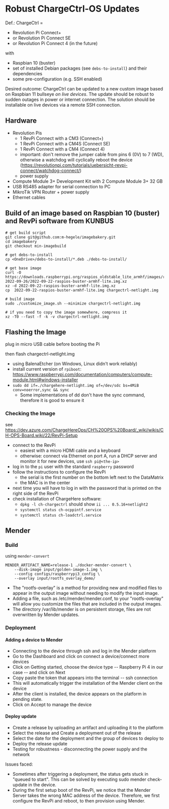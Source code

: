 # Robust ChargeCtrl-OS Updates

Def.: ChargeCtrl = 
- Revolution Pi Connect+ 
- or Revolution Pi Connect SE 
- or Revolution Pi Connect 4 (in the future)

with

- Raspbian 10 (buster)
- set of installed Debian packages (see `debs-to-install`) and their dependencies
- some pre-configuration (e.g. SSH enabled) 

Desired outcome: ChargeCtrl can be updated to a new custom image based on Raspbian 11 bullseye *on live devices*. 
The update should be robust to sudden outages in power or internet connection.
The solution should be installable on live devices via a remote SSH connection.

## Hardware

- Revolution Pis
    - 1 RevPi Connect with a CM3 (Connect+)
    - 1 RevPi Connect with a CM4S (Connect SE)
    - 1 RevPi Connect with a CM4 (Connect 4)
    - important: don't remove the jumper cable from pins 6 (0V) to 7 (WD), otherwise a watchdog will cyclically reboot the device (https://revolutionpi.com/tutorials/uebersicht-revpi-connect/watchdog-connect/)
    - power supply
- Compute Module 3+ Development Kit with 2 Compute Module 3+ 32 GB
- USB RS485 adapter for serial connection to PC
- MikroTik VPN Router + power supply
- Ethernet cables

## Build of an image based on Raspbian 10 (buster) and RevPi software from KUNBUS

```
# get build script
git clone git@github.com:m-hegele/imagebakery.git
cd imagebakery
git checkout min-imagebuild

# get debs-to-install
cp <OneDrive>/debs-to-install/*.deb ./debs-to-install/

# get base image
curl -O https://downloads.raspberrypi.org/raspios_oldstable_lite_armhf/images/raspios_oldstable_lite_armhf-2022-09-26/2022-09-22-raspios-buster-armhf-lite.img.xz
xz -d 2022-09-22-raspios-buster-armhf-lite.img.xz
cp  2022-09-22-raspios-buster-armhf-lite.img chargectrl-netlight.img

# build image
sudo ./customize_image.sh --minimize chargectrl-netlight.img

# if you need to copy the image somewhere, compress it
xz -T0 --fast -f -k -v chargectrl-netlight.img
```

## Flashing the Image

plug in micro USB cable before booting the Pi

then flash chargectrl-netlight.img

- using BalenaEtcher (on Windows, Linux didn't work reliably)
- install current version of `rpiboot`: https://www.raspberrypi.com/documentation/computers/compute-module.html#windows-installer
- `sudo dd if=./chargehere-netlight.img of=/dev/sdc bs=4MiB conv=noerror,sync && sync`
    - Some implementations of dd don't have the sync command, therefore it is good to ensure it

### Checking the Image 

see https://dev.azure.com/ChargeHereOps/CH%20OPS%20Board/_wiki/wikis/CH-OPS-Board.wiki/22/RevPi-Setup

- connect to the RevPi 
    - easiest with a micro HDMI cable and a keyboard
    - otherwise: connect via Ethernet on port A, run a DHCP server and monitor it for new devices, use `ssh pi@<the-ip>`
- log in to the `pi` user with the standard `raspberry` password
- follow the instructions to configure the RevPi
    - the serial is the first number on the bottom left next to the DataMatrix
    - the MAC is in the center
- next time you will have to log in with the password that is printed on the right side of the RevPi
- check installation of ChargeHere software:
    - `dpkg -l ch-chargectrl` should show `ii ... 0.5.16+netlight2`
    - `systemctl status ch-ocppintf.service`
    - `systemctl status ch-loadctrl.service`

## Mender

### Build

using `mender-convert`

```
MENDER_ARTIFACT_NAME=release-1 ./docker-mender-convert \
    --disk-image input/golden-image-1.img \
    --config configs/raspberrypi3_config \
    --overlay input/rootfs_overlay_demo/

```

- The "rootfs-overlay" is a method for providing new and modified files to appear in the output image without needing to modify the input image.
- Adding a file, such as /etc/mender/mender.conf, to your "rootfs-overlay" will allow you customize the files that are included in the output images.
- The directory /var/lib/mender is on persistent storage, files are not overwritten by Mender updates.

### Deployment

#### Adding a device to Mender

- Connecting to the device through ssh and log in the Mender platform
- Go to the Dashboard and click on connect a device/connect more devices
- Click on Getting started, choose the device type -- Raspberry Pi 4 in our case -- and click on Next
- Copy paste the token that appears into the terminal -- ssh connection
- This will automatically trigger the installation of the Mender client on the device
- After the client is installed, the device appears on the platform in pending state.
- Click on Accept to manage the device

#### Deploy update

- Create a release by uploading an artifact and uploading it to the platform
- Select the release and Create a deployment out of the release
- Select the date for the deployment and the group of devices to deploy to
- Deploy the release update
- Testing for robustness - disconnecting the power supply and the network

Issues faced:

- Sometimes after triggering a deployment, the status gets stuck in "queued to start". This can be solved by executing sudo mender check-update in the device.
- During the first setup boot of the RevPi, we notice that the Mender Server takes the wrong MAC address of the device. Therefore, we first configure the RevPi and reboot, to then provision using Mender.

